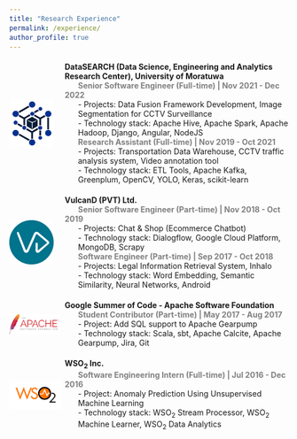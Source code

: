 ```yaml
---
title: "Research Experience"
permalink: /experience/
author_profile: true
---
```


<div style="display:flex;align-items:center;margin-bottom:20px;margin-top:20px;">
  <img src='/images/data_search_logo.png' width="80" alt="DataSEARCH Logo" style="margin-right:20px;">
  <div>
    <strong>DataSEARCH (Data Science, Engineering and Analytics Research Center), University of Moratuwa</strong><br>
    <b style="padding-left:24px;color:gray;">Senior Software Engineer (Full-time) | Nov 2021 - Dec 2022</b><br>
      <div style="padding-left:24px;">
      - Projects: Data Fusion Framework Development, Image Segmentation for CCTV Surveillance<br>
      - Technology stack: Apache Hive, Apache Spark, Apache Hadoop, Django, Angular, NodeJS<br>
      </div>
    <b style="padding-left:24px;color:gray;">Research Assistant (Full-time) | Nov 2019 - Oct 2021</b><br>
      <div style="padding-left:24px;">
      - Projects: Transportation Data Warehouse, CCTV traffic analysis system, Video annotation tool<br>
      - Technology stack: ETL Tools, Apache Kafka, Greenplum, OpenCV, YOLO, Keras, scikit-learn<br>
      </div>
  </div>
</div>

<div style="display:flex;align-items:center;margin-top:20px;margin-bottom:20px;">
  <img src='/images/vulcand_logo.png' width="80" alt="VulcanD Logo" style="margin-right:20px;">
  <div>
    <strong>VulcanD (PVT) Ltd.</strong><br>
    <b style="padding-left:24px;color:gray;">Senior Software Engineer (Part-time) | Nov 2018 - Oct 2019</b><br>
      <div style="padding-left:24px;">
      - Projects: Chat & Shop (Ecommerce Chatbot)<br>
      - Technology stack: Dialogflow, Google Cloud Platform, MongoDB, Scrapy<br>
      </div>
    <b style="padding-left:24px;color:gray;">Software Engineer (Part-time) | Sep 2017 - Oct 2018</b><br>
      <div style="padding-left:24px;">
      - Projects: Legal Information Retrieval System, Inhalo<br>
      - Technology stack: Word Embedding, Semantic Similarity, Neural Networks, Android<br>
      </div>
  </div>
</div>

<div style="display:flex;align-items:center;margin-top:20px;margin-bottom:20px;">
  <img src='/images/asf_logo.png' width="90" alt="Apache Software Foundation Logo" style="margin-right:10px;">
  <div>
    <strong>Google Summer of Code - Apache Software Foundation</strong><br>
    <b style="padding-left:24px;color:gray;">Student Contributor (Part-time) | May 2017 - Aug 2017</b><br>
      <div style="padding-left:24px;">
      - Project: Add SQL support to Apache Gearpump<br>
      - Technology stack: Scala, sbt, Apache Calcite, Apache Gearpump, Jira, Git<br>
      </div>
  </div>
</div>

<div style="display:flex;align-items:center;margin-top:20px;margin-bottom:20px;">
  <img src='/images/wso2-logo.png' width="95" alt="WSO2 Logo" style="margin-right:5px;">
  <div>
    <strong>WSO<sub>2</sub> Inc.</strong><br>
    <b style="padding-left:24px;color:gray;">Software Engineering Intern (Full-time) | Jul 2016 - Dec 2016</b><br>
      <div style="padding-left:24px;">
      - Project: Anomaly Prediction Using Unsupervised Machine Learning<br>
      - Technology stack: WSO<sub>2</sub> Stream Processor, WSO<sub>2</sub> Machine Learner, WSO<sub>2</sub> Data Analytics<br>
      </div>
  </div>
</div>
